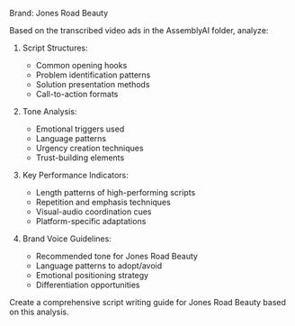 
Brand: Jones Road Beauty

Based on the transcribed video ads in the AssemblyAI folder, analyze:

1. Script Structures:
   - Common opening hooks
   - Problem identification patterns
   - Solution presentation methods
   - Call-to-action formats

2. Tone Analysis:
   - Emotional triggers used
   - Language patterns
   - Urgency creation techniques
   - Trust-building elements

3. Key Performance Indicators:
   - Length patterns of high-performing scripts
   - Repetition and emphasis techniques
   - Visual-audio coordination cues
   - Platform-specific adaptations

4. Brand Voice Guidelines:
   - Recommended tone for Jones Road Beauty
   - Language patterns to adopt/avoid
   - Emotional positioning strategy
   - Differentiation opportunities

Create a comprehensive script writing guide for Jones Road Beauty based on this analysis.
